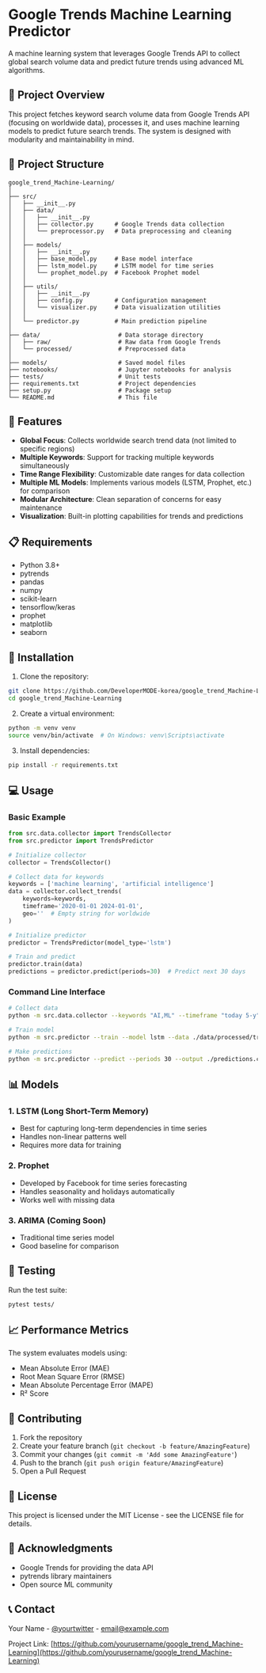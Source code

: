 # Google Trends Machine Learning Predictor

A machine learning system that leverages Google Trends API to collect global search volume data and predict future trends using advanced ML algorithms.

## 🎯 Project Overview

This project fetches keyword search volume data from Google Trends API (focusing on worldwide data), processes it, and uses machine learning models to predict future search trends. The system is designed with modularity and maintainability in mind.

## 📁 Project Structure

```
google_trend_Machine-Learning/
│
├── src/
│   ├── __init__.py
│   ├── data/
│   │   ├── __init__.py
│   │   ├── collector.py      # Google Trends data collection
│   │   └── preprocessor.py   # Data preprocessing and cleaning
│   │
│   ├── models/
│   │   ├── __init__.py
│   │   ├── base_model.py     # Base model interface
│   │   ├── lstm_model.py     # LSTM model for time series
│   │   └── prophet_model.py  # Facebook Prophet model
│   │
│   ├── utils/
│   │   ├── __init__.py
│   │   ├── config.py         # Configuration management
│   │   └── visualizer.py     # Data visualization utilities
│   │
│   └── predictor.py          # Main prediction pipeline
│
├── data/                      # Data storage directory
│   ├── raw/                   # Raw data from Google Trends
│   └── processed/             # Preprocessed data
│
├── models/                    # Saved model files
├── notebooks/                 # Jupyter notebooks for analysis
├── tests/                     # Unit tests
├── requirements.txt           # Project dependencies
├── setup.py                   # Package setup
└── README.md                  # This file
```

## 🚀 Features

- **Global Focus**: Collects worldwide search trend data (not limited to specific regions)
- **Multiple Keywords**: Support for tracking multiple keywords simultaneously
- **Time Range Flexibility**: Customizable date ranges for data collection
- **Multiple ML Models**: Implements various models (LSTM, Prophet, etc.) for comparison
- **Modular Architecture**: Clean separation of concerns for easy maintenance
- **Visualization**: Built-in plotting capabilities for trends and predictions

## 📋 Requirements

- Python 3.8+
- pytrends
- pandas
- numpy
- scikit-learn
- tensorflow/keras
- prophet
- matplotlib
- seaborn

## 🔧 Installation

1. Clone the repository:
```bash
git clone https://github.com/DeveloperMODE-korea/google_trend_Machine-Learning.git
cd google_trend_Machine-Learning
```

2. Create a virtual environment:
```bash
python -m venv venv
source venv/bin/activate  # On Windows: venv\Scripts\activate
```

3. Install dependencies:
```bash
pip install -r requirements.txt
```

## 💻 Usage

### Basic Example

```python
from src.data.collector import TrendsCollector
from src.predictor import TrendsPredictor

# Initialize collector
collector = TrendsCollector()

# Collect data for keywords
keywords = ['machine learning', 'artificial intelligence']
data = collector.collect_trends(
    keywords=keywords,
    timeframe='2020-01-01 2024-01-01',
    geo=''  # Empty string for worldwide
)

# Initialize predictor
predictor = TrendsPredictor(model_type='lstm')

# Train and predict
predictor.train(data)
predictions = predictor.predict(periods=30)  # Predict next 30 days
```

### Command Line Interface

```bash
# Collect data
python -m src.data.collector --keywords "AI,ML" --timeframe "today 5-y"

# Train model
python -m src.predictor --train --model lstm --data ./data/processed/trends_data.csv

# Make predictions
python -m src.predictor --predict --periods 30 --output ./predictions.csv
```

## 📊 Models

### 1. LSTM (Long Short-Term Memory)
- Best for capturing long-term dependencies in time series
- Handles non-linear patterns well
- Requires more data for training

### 2. Prophet
- Developed by Facebook for time series forecasting
- Handles seasonality and holidays automatically
- Works well with missing data

### 3. ARIMA (Coming Soon)
- Traditional time series model
- Good baseline for comparison

## 🧪 Testing

Run the test suite:
```bash
pytest tests/
```

## 📈 Performance Metrics

The system evaluates models using:
- Mean Absolute Error (MAE)
- Root Mean Square Error (RMSE)
- Mean Absolute Percentage Error (MAPE)
- R² Score

## 🤝 Contributing

1. Fork the repository
2. Create your feature branch (`git checkout -b feature/AmazingFeature`)
3. Commit your changes (`git commit -m 'Add some AmazingFeature'`)
4. Push to the branch (`git push origin feature/AmazingFeature`)
5. Open a Pull Request

## 📄 License

This project is licensed under the MIT License - see the LICENSE file for details.

## 🙏 Acknowledgments

- Google Trends for providing the data API
- pytrends library maintainers
- Open source ML community

## 📞 Contact

Your Name - [@yourtwitter](https://twitter.com/yourtwitter) - email@example.com

Project Link: [https://github.com/yourusername/google_trend_Machine-Learning](https://github.com/yourusername/google_trend_Machine-Learning) 